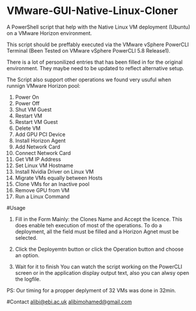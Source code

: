 # VMware-GUI-Native-Linux-Cloner
A PowerShell script that help with the Native Linux VM deployment (Ubuntu) on a VMware Horizon environment.

This script should be preffably executed via the VMware vSphere PowerCLI Terminal (Been Tested on VMware vSphere PowerCLI 5.8 Release1).

There is a lot of personilized entries that has been filled in for the original environment. They maybe need to be updated to reflect alternative setup.

The Script also support other operations we found very usuful when runnign VMware Horizon pool:
1) Power On
2) Power Off
3) Shut VM Guest
4) Restart VM
5) Restart VM Guest
6) Delete VM
7) Add GPU PCI Device
8) Install Horizon Agent
9) Add Network Card
10) Connect Network Card
11) Get VM IP Address
12) Set Linux VM Hostname
13) Install Nvidia Driver on Linux VM
14) Migrate VMs equally between Hosts
15) Clone VMs for an Inactive pool
16) Remove GPU from VM
17) Run a Linux Command

#Usage

1) Fill in the Form 
Mainly: the Clones Name and Accept the licence. This does enable teh execution of most of the operations. To do a deployment, all the field must be filled and a Horizon Agnet must be selected.

2) Click the Deployemtn button or click the Operation button and choose an option.

3) Wait for it to finish
You can watch the script working on the PowerCLI screen or in the application display output text, also you can alwsy open the logfile. 

PS: Our timing for a propper deplyment of 32 VMs was done in 32min.

#Contact
alibi@ebi.ac.uk
alibimohamed@gmail.com
